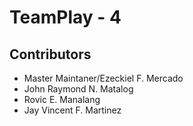# TeamPlay - 4

## Contributors

- Master Maintaner/Ezeckiel F. Mercado
- John Raymond N. Matalog
- Rovic E. Manalang
- Jay Vincent F. Martinez
  
